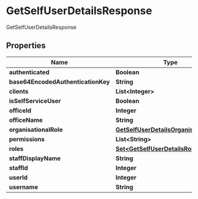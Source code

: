 

# GetSelfUserDetailsResponse

GetSelfUserDetailsResponse

## Properties

| Name | Type | Description | Notes |
|------------ | ------------- | ------------- | -------------|
|**authenticated** | **Boolean** |  |  [optional] |
|**base64EncodedAuthenticationKey** | **String** |  |  [optional] |
|**clients** | **List&lt;Integer&gt;** |  |  [optional] |
|**isSelfServiceUser** | **Boolean** |  |  [optional] |
|**officeId** | **Integer** |  |  [optional] |
|**officeName** | **String** |  |  [optional] |
|**organisationalRole** | [**GetSelfUserDetailsOrganisationalRole**](GetSelfUserDetailsOrganisationalRole.md) |  |  [optional] |
|**permissions** | **List&lt;String&gt;** |  |  [optional] |
|**roles** | [**Set&lt;GetSelfUserDetailsRoles&gt;**](GetSelfUserDetailsRoles.md) |  |  [optional] |
|**staffDisplayName** | **String** |  |  [optional] |
|**staffId** | **Integer** |  |  [optional] |
|**userId** | **Integer** |  |  [optional] |
|**username** | **String** |  |  [optional] |



